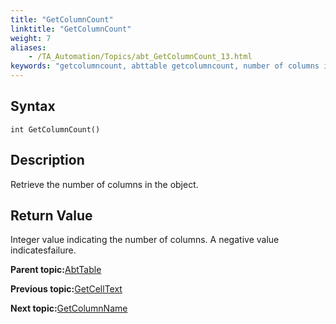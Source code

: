 ```yaml
--- 
title: "GetColumnCount"
linktitle: "GetColumnCount"
weight: 7
aliases: 
    - /TA_Automation/Topics/abt_GetColumnCount_13.html
keywords: "getcolumncount, abttable getcolumncount, number of columns in table, how many columns in table, count columns in table"
---
```


## Syntax

`int GetColumnCount()`

## Description

Retrieve the number of columns in the object.

## Return Value

Integer value indicating the number of columns. A negative value indicatesfailure.

**Parent topic:**[AbtTable](/TA_Automation/Topics/abt_AbtTable.html)

**Previous topic:**[GetCellText](/TA_Automation/Topics/abt_GetCellText_13.html)

**Next topic:**[GetColumnName](/TA_Automation/Topics/abt_GetColumnName_13.html)

